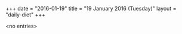 +++
date = "2016-01-19"
title = "19 January 2016 (Tuesday)"
layout = "daily-diet"
+++

\<no entries\>